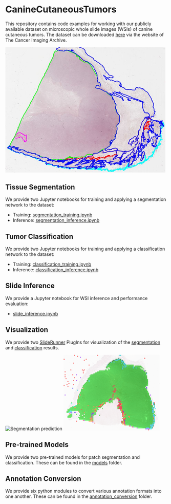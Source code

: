 # CanineCutaneousTumors

This repository contains code examples for working with our publicly available dataset on microscopic whole slide images 
(WSIs) of canine cutaneous tumors. The dataset can be downloaded [here](https://www.cancerimagingarchive.net/collection/catch/) via the website of The Cancer Imaging Archive.

<p float="left">
  <img src="canine_cutaneous.JPG" width="500" alt="Dataset"/>
</p>

## Tissue Segmentation
We provide two Jupyter notebooks for training and applying a segmentation network to the dataset:
* Training: [segmentation_training.ipynb](segmentation/segmentation_training.ipynb)
* Inference: [segmentation_inference.ipynb](segmentation/segmentation_inference.ipynb)

## Tumor Classification
We provide two Jupyter notebooks for training and applying a classification network to the dataset:
* Training: [classification_training.ipynb](classification/classification_training.ipynb)
* Inference: [classification_inference.ipynb](classification/classification_inference.ipynb)

## Slide Inference
We provide a Jupyter notebook for WSI inference and performance evaluation:
* [slide_inference.ipynb](evaluation/slide_inference.ipynb) 

## Visualization
We provide two [SlideRunner](https://github.com/DeepPathology/SlideRunner) PlugIns for visualization of the [segmentation](plugins/wsi_segmentation.py) and 
[classification](plugins/wsi_classification.py) results.

<p float="left">
  <img src="segmentation_pred.png" width="300" alt="Segmentation prediction"/>
  <img src="classification_pred.png" width="300" alt="Classification prediction"/> 
</p>


## Pre-trained Models
We provide two pre-trained models for patch segmentation and classification. These can be found in the 
[models](models) folder. 
<!-- A detailed evaluation of these models can be found in our ScientificData paper:   
> Link to paper -->


## Annotation Conversion
We provide six python modules to convert various annotation formats into one another. These can be found in the 
[annotation_conversion](annotation_conversion) folder. 

  

